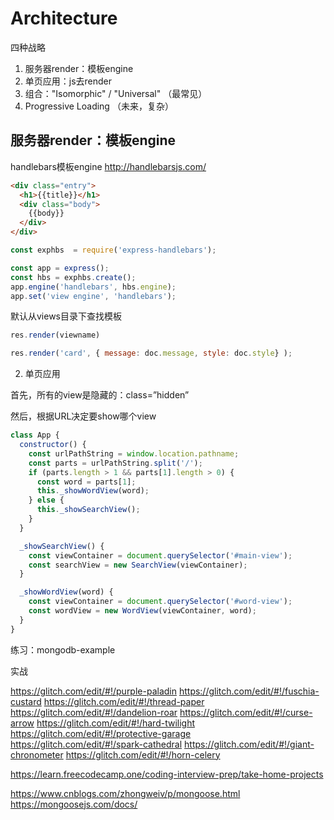 # Architecture

四种战略

1. 服务器render：模板engine
2. 单页应用：js去render
3. 组合："Isomorphic" / "Universal" （最常见）
4. Progressive Loading （未来，复杂）

## 服务器render：模板engine

handlebars模板engine
http://handlebarsjs.com/

```html
<div class="entry">
  <h1>{{title}}</h1>
  <div class="body">
    {{body}}
  </div>
</div>
```

```js
const exphbs  = require('express-handlebars');

const app = express();
const hbs = exphbs.create();
app.engine('handlebars', hbs.engine);
app.set('view engine', 'handlebars');
```

默认从views目录下查找模板

```js
res.render(viewname)

res.render('card', { message: doc.message, style: doc.style} );
```

2. 单页应用

首先，所有的view是隐藏的：class=”hidden”

然后，根据URL决定要show哪个view

```js
class App {
  constructor() {
    const urlPathString = window.location.pathname;
    const parts = urlPathString.split('/');
    if (parts.length > 1 && parts[1].length > 0) {
      const word = parts[1];
      this._showWordView(word);
    } else {
      this._showSearchView();
    }
  }

  _showSearchView() {
    const viewContainer = document.querySelector('#main-view');
    const searchView = new SearchView(viewContainer);
  }

  _showWordView(word) {
    const viewContainer = document.querySelector('#word-view');
    const wordView = new WordView(viewContainer, word);
  }
}
```

练习：mongodb-example

实战

https://glitch.com/edit/#!/purple-paladin
https://glitch.com/edit/#!/fuschia-custard
https://glitch.com/edit/#!/thread-paper
https://glitch.com/edit/#!/dandelion-roar
https://glitch.com/edit/#!/curse-arrow
https://glitch.com/edit/#!/hard-twilight
https://glitch.com/edit/#!/protective-garage
https://glitch.com/edit/#!/spark-cathedral
https://glitch.com/edit/#!/giant-chronometer
https://glitch.com/edit/#!/horn-celery

https://learn.freecodecamp.one/coding-interview-prep/take-home-projects

https://www.cnblogs.com/zhongweiv/p/mongoose.html
https://mongoosejs.com/docs/
